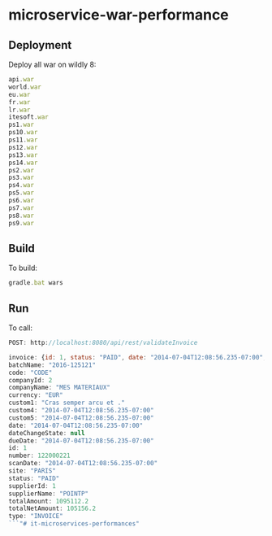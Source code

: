 # microservice-war-performance

## Deployment
Deploy all war on wildly 8:

```javascript
api.war
world.war
eu.war
fr.war
lr.war
itesoft.war
ps1.war
ps10.war
ps11.war
ps12.war
ps13.war
ps14.war
ps2.war
ps3.war
ps4.war
ps5.war
ps6.war
ps7.war
ps8.war
ps9.war
```



## Build
To build:
```javascript
gradle.bat wars
```

## Run
To call:
```javascript
POST: http://localhost:8080/api/rest/validateInvoice

invoice: {id: 1, status: "PAID", date: "2014-07-04T12:08:56.235-07:00",…}
batchName: "2016-125121"
code: "CODE"
companyId: 2
companyName: "MES MATERIAUX"
currency: "EUR"
custom1: "Cras semper arcu et ."
custom4: "2014-07-04T12:08:56.235-07:00"
custom5: "2014-07-04T12:08:56.235-07:00"
date: "2014-07-04T12:08:56.235-07:00"
dateChangeState: null
dueDate: "2014-07-04T12:08:56.235-07:00"
id: 1
number: 122000221
scanDate: "2014-07-04T12:08:56.235-07:00"
site: "PARIS"
status: "PAID"
supplierId: 1
supplierName: "POINTP"
totalAmount: 1095112.2
totalNetAmount: 105156.2
type: "INVOICE"
```"# it-microservices-performances" 
